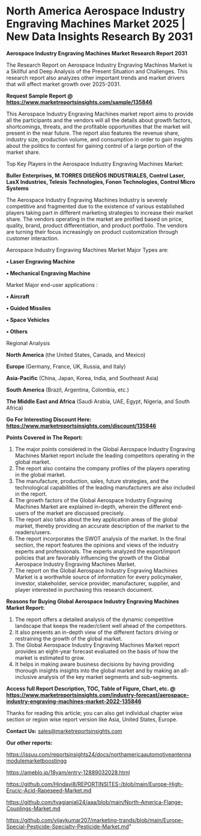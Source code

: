 # North America Aerospace Industry Engraving Machines Market 2025 | New Data Insights Research By 2031

<strong>Aerospace Industry Engraving Machines Market Research Report 2031</strong>

The Research Report on Aerospace Industry Engraving Machines Market is a Skillful and Deep Analysis of the Present Situation and Challenges. This research report also analyzes other important trends and market drivers that will affect market growth over 2025-2031.

<strong>Request Sample Report @ <a href=https://www.marketreportsinsights.com/sample/135846>https://www.marketreportsinsights.com/sample/135846</a></strong>

This Aerospace Industry Engraving Machines market report aims to provide all the participants and the vendors will all the details about growth factors, shortcomings, threats, and the profitable opportunities that the market will present in the near future. The report also features the revenue share, industry size, production volume, and consumption in order to gain insights about the politics to contest for gaining control of a large portion of the market share.

Top Key Players in the Aerospace Industry Engraving Machines Market:

<strong>Buller Enterprises, M.TORRES DISEÑOS INDUSTRIALES, Control Laser, LasX Industries, Telesis Technologies, Fonon Technologies, Control Micro Systems</strong>

The Aerospace Industry Engraving Machines Industry is severely competitive and fragmented due to the existence of various established players taking part in different marketing strategies to increase their market share. The vendors operating in the market are profiled based on price, quality, brand, product differentiation, and product portfolio. The vendors are turning their focus increasingly on product customization through customer interaction.

Aerospace Industry Engraving Machines Market Major Types are:

<strong>• Laser Engraving Machine

• Mechanical Engraving Machine</strong>

Market Major end-user applications :

<strong>• Aircraft

• Guided Missiles

• Space Vehicles

• Others</strong>

Regional Analysis

</u><strong><b>North America</b></strong> (the United States, Canada, and Mexico)

<strong><b>Europe </b></strong>(Germany, France, UK, Russia, and Italy)

<strong><b>Asia-Pacific</b></strong> (China, Japan, Korea, India, and Southeast Asia)

<strong><b>South America</b></strong> (Brazil, Argentina, Colombia, etc.)

<strong><b>The Middle East and Africa</b></strong> (Saudi Arabia, UAE, Egypt, Nigeria, and South Africa)

<strong>Go For Interesting Discount Here: <a href=https://www.marketreportsinsights.com/discount/135846>https://www.marketreportsinsights.com/discount/135846</a></strong>

<strong>Points Covered in The Report:</strong>
<ol>
  <li>The major points considered in the Global Aerospace Industry Engraving Machines Market report include the leading competitors operating in the global market.</li>
  <li>The report also contains the company profiles of the players operating in the global market.</li>
  <li>The manufacture, production, sales, future strategies, and the technological capabilities of the leading manufacturers are also included in the report.</li>
  <li>The growth factors of the Global Aerospace Industry Engraving Machines Market are explained in-depth, wherein the different end-users of the market are discussed precisely.</li>
  <li>The report also talks about the key application areas of the global market, thereby providing an accurate description of the market to the readers/users.</li>
  <li>The report incorporates the SWOT analysis of the market. In the final section, the report features the opinions and views of the industry experts and professionals. The experts analyzed the export/import policies that are favorably influencing the growth of the Global Aerospace Industry Engraving Machines Market.</li>
  <li>The report on the Global Aerospace Industry Engraving Machines Market is a worthwhile source of information for every policymaker, investor, stakeholder, service provider, manufacturer, supplier, and player interested in purchasing this research document.</li>
</ol>
<strong>Reasons for Buying Global Aerospace Industry Engraving Machines Market Report:</strong>

<ol>
  <li>The report offers a detailed analysis of the dynamic competitive landscape that keeps the reader/client well ahead of the competitors.</li>
  <li>It also presents an in-depth view of the different factors driving or restraining the growth of the global market.</li>
  <li>The Global Aerospace Industry Engraving Machines Market report provides an eight-year forecast evaluated on the basis of how the market is estimated to grow.</li>
  <li>It helps in making aware business decisions by having providing thorough insights insights into the global market and by making an all-inclusive analysis of the key market segments and sub-segments.</li>
</ol>
<strong>Access full Report Description, TOC, Table of Figure, Chart, etc. @ <a href=https://www.marketreportsinsights.com/industry-forecast/aerospace-industry-engraving-machines-market-2022-135846>https://www.marketreportsinsights.com/industry-forecast/aerospace-industry-engraving-machines-market-2022-135846</a></strong>


Thanks for reading this article; you can also get individual chapter wise section or region wise report version like Asia, United States, Europe.

<strong>Contact Us:</strong>
sales@marketreportsinsights.com

<strong>Our other reports:</strong>

<a href=https://issuu.com/reportsinsights24/docs/northamericaautomotiveantennamodulemarketboostingg>https://issuu.com/reportsinsights24/docs/northamericaautomotiveantennamodulemarketboostingg</a>

<a href=https://ameblo.jp/18yam/entry-12889032028.html>https://ameblo.jp/18yam/entry-12889032028.html</a>

<a href=https://github.com/Hindavi8/REPORTINSITES-/blob/main/Europe-High-Erucic-Acid-Rapeseed-Market.md>https://github.com/Hindavi8/REPORTINSITES-/blob/main/Europe-High-Erucic-Acid-Rapeseed-Market.md</a>

<a href=https://github.com/tyagianjali24/aaa/blob/main/North-America-Flange-Couplings-Market.md>https://github.com/tyagianjali24/aaa/blob/main/North-America-Flange-Couplings-Market.md</a>

<a href=https://github.com/vijaykumar207/marketing-trands/blob/main/Europe-Special-Pesticide-Specialty-Pesticide-Market.md>https://github.com/vijaykumar207/marketing-trands/blob/main/Europe-Special-Pesticide-Specialty-Pesticide-Market.md</a>"
